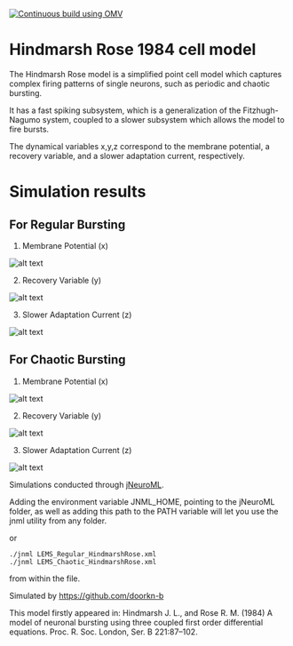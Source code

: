 [![Continuous build using OMV](https://github.com/OpenSourceBrain/HindmarshRose1984/actions/workflows/omv-ci.yml/badge.svg)](https://github.com/OpenSourceBrain/HindmarshRose1984/actions/workflows/omv-ci.yml)

Hindmarsh Rose 1984 cell model
==============================

The Hindmarsh Rose model is a simplified point cell model which
captures complex firing patterns of single neurons, such as periodic
and chaotic bursting.

It has a fast spiking subsystem, which is a generalization of the
Fitzhugh-Nagumo system, coupled to a slower subsystem which allows the
model to fire bursts. 

The dynamical variables x,y,z correspond to the membrane potential, a
recovery variable, and a slower adaptation current, respectively.

# Simulation results

## For Regular Bursting

1) Membrane Potential (x)

![alt text](https://github.com/doorkn-b/HindmarshRose1984/blob/master/Sim%20Images/xreg.png)

2) Recovery Variable (y)

![alt text](https://github.com/doorkn-b/HindmarshRose1984/blob/master/Sim%20Images/yreg.png)

3) Slower Adaptation Current (z)

![alt text](https://github.com/doorkn-b/HindmarshRose1984/blob/master/Sim%20Images/zreg.png)


## For Chaotic Bursting

1) Membrane Potential (x)

![alt text](https://github.com/doorkn-b/HindmarshRose1984/blob/master/Sim%20Images/xch.png)

2) Recovery Variable (y)

![alt text](https://github.com/doorkn-b/HindmarshRose1984/blob/master/Sim%20Images/ych.png)

3) Slower Adaptation Current (z)

![alt text](https://github.com/doorkn-b/HindmarshRose1984/blob/master/Sim%20Images/zch.png)

Simulations conducted through [jNeuroML](https://github.com/NeuroML/jNeuroML).

Adding the environment variable JNML_HOME, pointing to the jNeuroML folder, as well as adding this path to the PATH variable will let you use the jnml utility from any folder.

or

```
./jnml LEMS_Regular_HindmarshRose.xml
./jnml LEMS_Chaotic_HindmarshRose.xml
```
from within the file.

Simulated by https://github.com/doorkn-b



This model firstly appeared in:
Hindmarsh J. L., and Rose R. M. (1984) A model of neuronal bursting
using three coupled first order differential equations.  Proc. R. Soc.
London, Ser. B 221:87–102.





